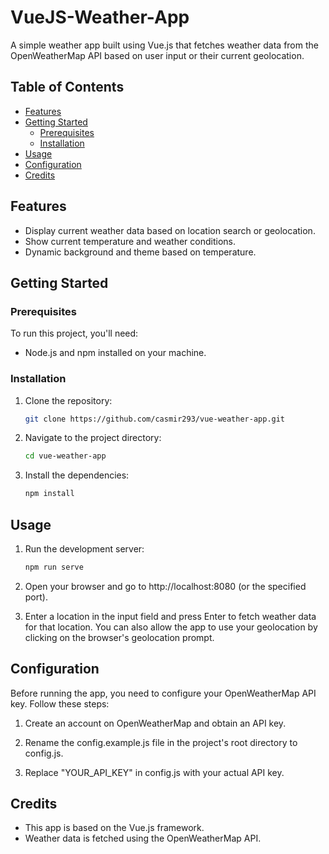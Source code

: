 # VueJS-Weather-App

A simple weather app built using Vue.js that fetches weather data from the OpenWeatherMap API based on user input or their current geolocation.

## Table of Contents

- [Features](#features)
- [Getting Started](#getting-started)
  - [Prerequisites](#prerequisites)
  - [Installation](#installation)
- [Usage](#usage)
- [Configuration](#configuration)
- [Credits](#credits)

## Features

- Display current weather data based on location search or geolocation.
- Show current temperature and weather conditions.
- Dynamic background and theme based on temperature.

## Getting Started

### Prerequisites

To run this project, you'll need:

- Node.js and npm installed on your machine.

### Installation

1. Clone the repository:

   ```sh
   git clone https://github.com/casmir293/vue-weather-app.git

   ```

2. Navigate to the project directory:

   ```sh
   cd vue-weather-app

   ```

3. Install the dependencies:
   ```sh
   npm install
   ```

## Usage

1. Run the development server:

   ```sh
   npm run serve

   ```

2. Open your browser and go to http://localhost:8080 (or the specified port).

3. Enter a location in the input field and press Enter to fetch weather data for that location. You can also allow the app to use your geolocation by clicking on the browser's geolocation prompt.

## Configuration

Before running the app, you need to configure your OpenWeatherMap API key. Follow these steps:

1. Create an account on OpenWeatherMap and obtain an API key.

2. Rename the config.example.js file in the project's root directory to config.js.

3. Replace "YOUR_API_KEY" in config.js with your actual API key.

## Credits

- This app is based on the Vue.js framework.
- Weather data is fetched using the OpenWeatherMap API.
